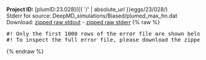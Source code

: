 **Project ID:** [plumID:23.028]({{ '/' | absolute_url }}eggs/23/028/)  
Stderr for source:  DeepMD_simulations/Biased/plumed_max_hn.dat   
Download: [zipped raw stdout](plumed_max_hn.dat.plumed.stdout.txt.zip) - [zipped raw stderr](plumed_max_hn.dat.plumed.stderr.txt.zip) 
{% raw %}
<pre>
#! Only the first 1000 rows of the error file are shown below
#! To inspect the full error file, please download the zipped raw stderr file above
</pre>
{% endraw %}
